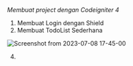 *Membuat project dengan Codeigniter 4*
1. Membuat Login dengan Shield
2. Membuat TodoList Sederhana

![Screenshot from 2023-07-08 17-45-00](https://github.com/arisraurus/project01/assets/101231978/abef1c81-65b5-4ade-9b99-be0c35660daf)

4. 
